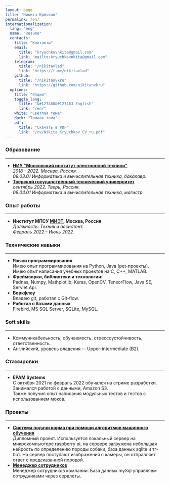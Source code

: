 ```yaml
---
layout: page
title: "Никита Крючков"
permalink: /en/
internationalization:
  lang: "eng"
  name: "Resume"
  contacts:
    title: "Контакты"
    email:
      title: "kryuchkovnkita@gmail.com"
      link: "mailto:kryuchkovnkita@gmail.com"
    telegram:
      title: "/nikitavlad"
      link: "https://t.me/nikitavlad"
    github:
      title: "/nikitanvkru"
      link: "https://github.com/nikitanvkru"
  options:
    title: "Опции"
    toggle_lang:
      title: "&#127468&#127463 English"
      link: "/en/"
    white: "Светлая тема"
    dark: "Темная тема"
    pdf:
      title: "Скачать в PDF"
      link: "/cv/Nikita_Kryuchkov_CV_ru.pdf"
---
```


### Образование

<hr class="margin-right">

- **[НИУ "Московский институт электронной техники"](https://www.miet.ru)**  
*2018 - 2022. Москва, Россия.  
09.03.01 Информатика и вычислительная техника, бакалавр.*
- **[Тверской государственный технический университет](https://tstu.tver.ru)**  
*сентябрь 2022. Тверь, Россия.  
09.04.01 Информатика и вычислительная техника, магистр.*

### Опыт работы

<hr class="margin-right">

- **Институт МПСУ [МИЭТ](https://www.miet.ru), Москва, Россия**  
*Должность: Техник и ассистент.  
Февраль 2022 - Июнь 2022.*  

### Технические навыки

<hr class="margin-right">

- **Языки программирования**  
Имею опыт программирования на Python, Java (pet-проекты).   
Имею опыт написания учебных проектов на C, C++, MATLAB.
- **Фреймворки, библиотеки и технологии:**  
Padnas, Numpy, Mathplotlib, Keras, OpenCV, TensorFlow, Java SE, Servlet Api.
- **Воркфлоу**  
Владею git, работал с Git-flow.
- **Работал с базами данных**  
Firebird, MS SQL Server, SQLite, MySQL.

### Soft skills

<hr class="margin-right">

- Коммуникабельность, обучаемость, стрессоустойчивость, ответственность.
- Английский, уровень владения -- Upper-intermediate (B2).

### Стажировки

<hr class="margin-right">

- **EPAM Systems**  
С октября 2021 по февраль 2022 обучался на стриме разработки.  
Занимался работой с данными, Amazon S3.  
Также получил опыт написания модульных тестов и тестов с использованием моков.

### Проекты

<hr class="margin-right">

- **[Система подачи корма при помощи алгоритмов машинного обучения](https://github.com/nikitanvkru/Diplom-dogs)**   
Дипломный проект. Используется локальный сервер на микрокомпьютере raspberry pi, на сервере загружена небольшая нейрость по определению породы собаки, база данных sqlite и тг-бот. На сервер поступают изображения с камеры, он отправляет ответ с предсказанной породой.
- **[Менеджер сотрудников](https://github.com/nikitanvkru/Crud-with-servlets)**  
Менеджер сотрудников компании. База данных mySql управляем сотрудниками через сервлеты.
